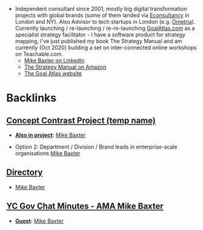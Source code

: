 - Independent consultant since 2001, mostly big digital transformation projects with global brands (some of them landed via [Econsultancy](https://econsultancy.com) in London and NY). Also Advisor to tech startups in London (e.g. [Ometria](https://Ometria.com)). Currently launching / re-launching / re-re-launching [GoalAtlas.com](https://goalatlas.com) as a specialist strategy facilitator - I have a software product for strategy mapping, I've just published my book The Strategy Manual and am currently (Oct 2020) building a set on inter-connected online workshops on Teachable.com.
    - [Mike Baxter on LinkedIn](https://www.linkedin.com/in/mikebaxter/)
    - [The Strategy Manual on Amazon](https://www.amazon.com/dp/B08K4K2Z8H)
    - [The Goal Atlas website](https://goalatlas.com)

# Backlinks
## [Concept Contrast Project (temp name)](<Concept Contrast Project (temp name).md>)
- **[Also in project](<Also in project.md>):** [Mike Baxter](<Mike Baxter.md>)

- Option 2: Department / Division / Brand leads in enterprise-scale organisations [Mike Baxter](<Mike Baxter.md>)

## [Directory](<Directory.md>)
- [Mike Baxter](<Mike Baxter.md>)

## [YC Gov Chat Minutes - AMA Mike Baxter](<YC Gov Chat Minutes - AMA Mike Baxter.md>)
- **[Guest](<Guest.md>):** [Mike Baxter](<Mike Baxter.md>)

